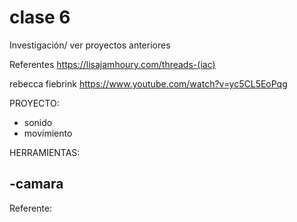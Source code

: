 # clase 6

Investigación/ ver proyectos anteriores

Referentes https://lisajamhoury.com/threads-(iac)

rebecca fiebrink https://www.youtube.com/watch?v=yc5CL5EoPqg

PROYECTO:

- sonido
- movimiento

HERRAMIENTAS:

-camara
-

Referente:






